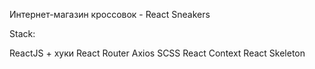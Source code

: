 Интернет-магазин кроссовок - React Sneakers


Stack:

ReactJS + хуки
React Router
Axios
SCSS
React Context
React Skeleton

